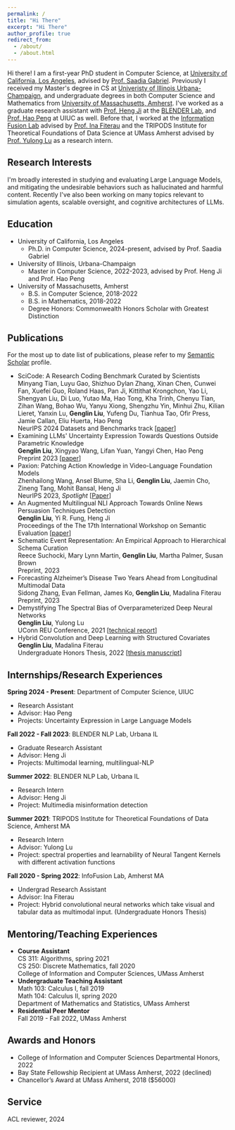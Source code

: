 ```yaml
---
permalink: /
title: "Hi There"
excerpt: "Hi There"
author_profile: true
redirect_from: 
  - /about/
  - /about.html
---
```



Hi there! I am a first-year PhD student in Computer Science, at [University of California, Los Angeles](https://www.cs.ucla.edu/), advised by [Prof. Saadia Gabriel](https://saadiagabriel.com/). Previously I received my Master's degree in CS at [Univeristy of Illinois Urbana-Champaign](https://cs.illinois.edu/), and undergraduate degrees in both Computer Science and Mathematics from [University of Massachusetts, Amherst](https://www.cics.umass.edu/). I've worked as a graduate research assistant with [Prof. Heng Ji](http://blender.cs.illinois.edu/hengji.html) at the [BLENDER Lab](http://blender.cs.illinois.edu/index.html), and [Prof. Hao Peng](https://haopeng-nlp.github.io/) at UIUC as well. Before that, I worked at the [Information Fusion Lab](https://groups.cs.umass.edu/infofusion/) advised by [Prof. Ina Fiterau](https://people.cs.umass.edu/~mfiterau/) and the TRIPODS Institute for Theoretical Foundations of Data Science at UMass Amherst advised by [Prof. Yulong Lu](https://sites.google.com/site/yulongmath/home?authuser=0) as a research intern.


Research Interests
-----
I'm broadly interested in studying and evaluating Large Language Models, and mitigating the undesirable behaviors such as hallucinated and harmful content. Recently I've also been working on many topics relevant to simulation agents, scalable oversight, and cognitive architectures of LLMs.


Education
-----
- University of California, Los Angeles
  - Ph.D. in Computer Science, 2024-present, advised by Prof. Saadia Gabriel
- University of Illinois, Urbana-Champaign
  - Master in Computer Science, 2022-2023, advised by Prof. Heng Ji and Prof. Hao Peng
- University of Massachusetts, Amherst
  - B.S. in Computer Science, 2018-2022
  - B.S. in Mathematics, 2018-2022
  - Degree Honors: Commonwealth Honors Scholar with Greatest Distinction


Publications
------

For the most up to date list of publications, please refer to my [Semantic Scholar](https://www.semanticscholar.org/author/Genglin-Liu/2217570953) profile.

- SciCode: A Research Coding Benchmark Curated by Scientists \
  Minyang Tian, Luyu Gao, Shizhuo Dylan Zhang, Xinan Chen, Cunwei Fan, Xuefei Guo, Roland Haas, Pan Ji, Kittithat Krongchon, Yao Li, Shengyan Liu, Di Luo, Yutao Ma, Hao Tong, Kha Trinh, Chenyu Tian, Zihan Wang, Bohao Wu, Yanyu Xiong, Shengzhu Yin, Minhui Zhu, Kilian Lieret, Yanxin Lu, **Genglin Liu**, Yufeng Du, Tianhua Tao, Ofir Press, Jamie Callan, Eliu Huerta, Hao Peng \
  NeurIPS 2024 Datasets and Benchmarks track [[paper](https://arxiv.org/abs/2407.13168)]
- Examining LLMs' Uncertainty Expression Towards Questions Outside Parametric Knowledge \
  **Genglin Liu**, Xingyao Wang, Lifan Yuan, Yangyi Chen, Hao Peng \
  Preprint 2023 [[paper](https://arxiv.org/abs/2311.09731)]
- Paxion: Patching Action Knowledge in Video-Language Foundation Models \
  Zhenhailong Wang, Ansel Blume, Sha Li, **Genglin Liu**, Jaemin Cho, Zineng Tang, Mohit Bansal, Heng Ji \
  NeurIPS 2023, *Spotlight* [[Paper](https://arxiv.org/abs/2305.10683)]
- An Augmented Multilingual NLI Approach Towards Online News Persuasion Techniques Detection \
  **Genglin Liu**, Yi R. Fung, Heng Ji \
  Proceedings of the The 17th International Workshop on Semantic Evaluation [[paper](https://aclanthology.org/2023.semeval-1.227.pdf)]
- Schematic Event Representation: An Empirical Approach to Hierarchical Schema Curation \
  Reece Suchocki, Mary Lynn Martin, **Genglin Liu**, Martha Palmer, Susan Brown \
  Preprint, 2023
- Forecasting Alzheimer’s Disease Two Years Ahead from Longitudinal Multimodal Data \
  Sidong Zhang, Evan Fellman, James Ko, **Genglin Liu**, Madalina Fiterau  
  Preprint, 2023
- Demystifying The Spectral Bias of Overparameterized Deep Neural Networks \
  **Genglin Liu**, Yulong Lu \
  UConn REU Conference, 2021 [[technical report](https://sites.google.com/view/umassmathreu/reports-2021?authuser=0)]
- Hybrid Convolution and Deep Learning with Structured Covariates \
  **Genglin Liu**, Madalina Fiterau \
  Undergraduate Honors Thesis, 2022 [[thesis manuscript](https://genglinliu.github.io/files/Honors_Thesis_Genglin_Liu.pdf)]


Internships/Research Experiences
------
**Spring 2024 - Present**: Department of Computer Science, UIUC
 - Research Assistant
 - Advisor: Hao Peng
 - Projects: Uncertainty Expression in Large Language Models

**Fall 2022 - Fall 2023**: BLENDER NLP Lab, Urbana IL
 - Graduate Research Assistant
 - Advisor: Heng Ji
 - Projects: Multimodal learning, multilingual-NLP

**Summer 2022**: BLENDER NLP Lab, Urbana IL
 - Research Intern 
 - Advisor: Heng Ji
 - Project: Multimedia misinformation detection

**Summer 2021**: TRIPODS Institute for Theoretical Foundations of Data Science, Amherst MA 
 - Research Intern
 - Advisor: Yulong Lu
 - Project: spectral properties and learnability of Neural Tangent Kernels with different activation functions

**Fall 2020 - Spring 2022**: InfoFusion Lab, Amherst MA
 - Undergrad Research Assistant 
 - Advisor: Ina Fiterau
 - Project: Hybrid convolutional neural networks which take visual and tabular data as multimodal input. (Undergraduate Honors Thesis)

Mentoring/Teaching Experiences
------

 - **Course Assistant** \
   CS 311: Algorithms, spring 2021 \
   CS 250: Discrete Mathematics, fall 2020 \
   College of Information and Computer Sciences, UMass Amherst
 - **Undergraduate Teaching Assistant** \
   Math 103: Calculus I, fall 2019 \
   Math 104: Calculus II, spring 2020 \
   Department of Mathematics and Statistics, UMass Amherst
 - **Residential Peer Mentor** \
   Fall 2019 - Fall 2022, UMass Amherst

Awards and Honors
------
- College of Information and Computer Sciences Departmental Honors, 2022
- Bay State Fellowship Recipient at UMass Amherst, 2022 (declined)
- Chancellor’s Award at UMass Amherst, 2018 ($56000)


Service
------
ACL reviewer, 2024
